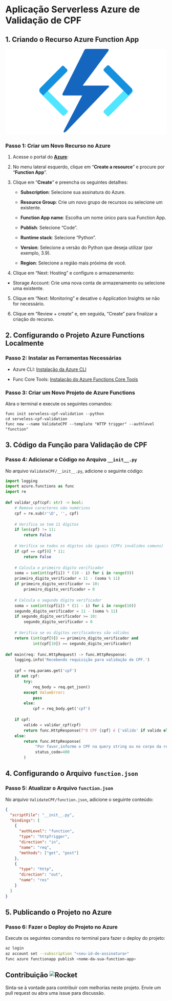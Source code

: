 # Aplicação Serverless Azure de Validação de CPF

## 1. Criando o Recurso Azure Function App

<div align="center"> <img src="https://github.com/devcaiada/serveless-cpf-validation/blob/main/assets/serverless.png?raw=true" alt="Descrição da Imagem"> </div>

### Passo 1: Criar um Novo Recurso no Azure

1. Acesse o portal do [**Azure**](https://portal.azure.com/):

2. No menu lateral esquerdo, clique em “**Create a resource**” e procure por “**Function App**”.

3. Clique em “**Create**” e preencha os seguintes detalhes:

   - **Subscription**: Selecione sua assinatura do Azure.

   - **Resource Group**: Crie um novo grupo de recursos ou selecione um existente.

   - **Function App name**: Escolha um nome único para sua Function App.

   - **Publish**: Selecione “Code”.

   - **Runtime stack**: Selecione “Python”.

   - **Version**: Selecione a versão do Python que deseja utilizar (por exemplo, 3.9).

   - **Region**: Selecione a região mais próxima de você.

4. Clique em “Next: Hosting” e configure o armazenamento:

- Storage Account: Crie uma nova conta de armazenamento ou selecione uma existente.

5. Clique em “Next: Monitoring” e desative o Application Insights se não for necessário.

6. Clique em “Review + create” e, em seguida, “Create” para finalizar a criação do recurso.

## 2. Configurando o Projeto Azure Functions Localmente

### Passo 2: Instalar as Ferramentas Necessárias

- Azure CLI: [Instalação da Azure CLI](https://docs.microsoft.com/cli/azure/install-azure-cli)

- Func Core Tools: [Instalação do Azure Functions Core Tools](https://docs.microsoft.com/azure/azure-functions/functions-run-local)

### Passo 3: Criar um Novo Projeto de Azure Functions

Abra o terminal e execute os seguintes comandos:

```Sh
func init serveless-cpf-validation --python
cd serveless-cpf-validation
func new --name ValidateCPF --template "HTTP trigger" --authlevel "function"
```

## 3. Código da Função para Validação de CPF

### Passo 4: Adicionar o Código no Arquivo `__init__.py`

No arquivo `ValidateCPF/__init__.py`, adicione o seguinte código:

```python
import logging
import azure.functions as func
import re

def validar_cpf(cpf: str) -> bool:
    # Remove caracteres não numéricos
    cpf = re.sub(r'\D', '', cpf)

    # Verifica se tem 11 dígitos
    if len(cpf) != 11:
        return False

    # Verifica se todos os dígitos são iguais (CPFs inválidos comuns)
    if cpf == cpf[0] * 11:
        return False

    # Calcula o primeiro dígito verificador
    soma = sum(int(cpf[i]) * (10 - i) for i in range(9))
    primeiro_digito_verificador = 11 - (soma % 11)
    if primeiro_digito_verificador >= 10:
        primeiro_digito_verificador = 0

    # Calcula o segundo dígito verificador
    soma = sum(int(cpf[i]) * (11 - i) for i in range(10))
    segundo_digito_verificador = 11 - (soma % 11)
    if segundo_digito_verificador >= 10:
        segundo_digito_verificador = 0

    # Verifica se os dígitos verificadores são válidos
    return (int(cpf[9]) == primeiro_digito_verificador and
            int(cpf[10]) == segundo_digito_verificador)

def main(req: func.HttpRequest) -> func.HttpResponse:
    logging.info('Recebendo requisição para validação de CPF.')

    cpf = req.params.get('cpf')
    if not cpf:
        try:
            req_body = req.get_json()
        except ValueError:
            pass
        else:
            cpf = req_body.get('cpf')

    if cpf:
        valido = validar_cpf(cpf)
        return func.HttpResponse(f"O CPF {cpf} é {'válido' if valido else 'inválido'}.")
    else:
        return func.HttpResponse(
             "Por favor,informe o CPF na query string ou no corpo da requisição.",
             status_code=400
        )
```

## 4. Configurando o Arquivo `function.json`

### Passo 5: Atualizar o Arquivo `function.json`

No arquivo `ValidateCPF/function.json`, adicione o seguinte conteúdo:

```json
{
  "scriptFile": "__init__.py",
  "bindings": [
    {
      "authLevel": "function",
      "type": "httpTrigger",
      "direction": "in",
      "name": "req",
      "methods": ["get", "post"]
    },
    {
      "type": "http",
      "direction": "out",
      "name": "res"
    }
  ]
}
```

## 5. Publicando o Projeto no Azure

### Passo 6: Fazer o Deploy do Projeto no Azure

Execute os seguintes comandos no terminal para fazer o deploy do projeto:

```sh
az login
az account set --subscription "<seu-id-de-assinatura>"
func azure functionapp publish <nome-da-sua-function-app>
```

## Contribuição <img src="https://raw.githubusercontent.com/Tarikul-Islam-Anik/Animated-Fluent-Emojis/master/Emojis/Travel%20and%20places/Rocket.png" alt="Rocket" width="25" height="25" />

Sinta-se à vontade para contribuir com melhorias neste projeto. Envie um pull request ou abra uma issue para discussão.
